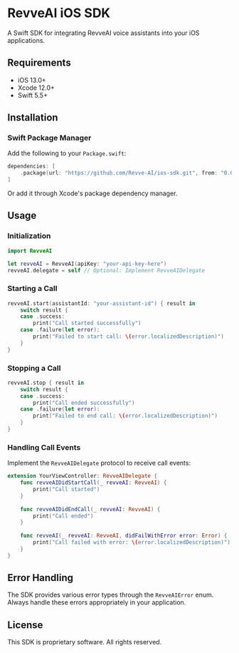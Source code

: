 # RevveAI iOS SDK

A Swift SDK for integrating RevveAI voice assistants into your iOS applications.

## Requirements

- iOS 13.0+
- Xcode 12.0+
- Swift 5.5+

## Installation

### Swift Package Manager

Add the following to your `Package.swift`:

```swift
dependencies: [
    .package(url: "https://github.com/Revve-AI/ios-sdk.git", from: "0.0.1")
]
```

Or add it through Xcode's package dependency manager.

## Usage

### Initialization

```swift
import RevveAI

let revveAI = RevveAI(apiKey: "your-api-key-here")
revveAI.delegate = self // Optional: Implement RevveAIDelegate
```

### Starting a Call

```swift
revveAI.start(assistantId: "your-assistant-id") { result in
    switch result {
    case .success:
        print("Call started successfully")
    case .failure(let error):
        print("Failed to start call: \(error.localizedDescription)")
    }
}
```

### Stopping a Call

```swift
revveAI.stop { result in
    switch result {
    case .success:
        print("Call ended successfully")
    case .failure(let error):
        print("Failed to end call: \(error.localizedDescription)")
    }
}
```

### Handling Call Events

Implement the `RevveAIDelegate` protocol to receive call events:

```swift
extension YourViewController: RevveAIDelegate {
    func revveAIDidStartCall(_ revveAI: RevveAI) {
        print("Call started")
    }
    
    func revveAIDidEndCall(_ revveAI: RevveAI) {
        print("Call ended")
    }
    
    func revveAI(_ revveAI: RevveAI, didFailWithError error: Error) {
        print("Call failed with error: \(error.localizedDescription)")
    }
}
```

## Error Handling

The SDK provides various error types through the `RevveAIError` enum. Always handle these errors appropriately in your application.

## License

This SDK is proprietary software. All rights reserved.
